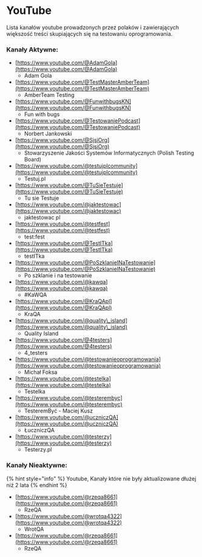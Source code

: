 # YouTube

Lista kanałów youtube prowadzonych przez polaków i zawierających większość treści skupiających się na testowaniu oprogramowania.

### Kanały Aktywne:

* [https://www.youtube.com/@AdamGola](https://www.youtube.com/@AdamGola)
  * Adam Gola
* [https://www.youtube.com/@TestMasterAmberTeam](https://www.youtube.com/@TestMasterAmberTeam)
  * AmberTeam Testing
* [https://www.youtube.com/@FunwithbugsKN](https://www.youtube.com/@FunwithbugsKN)
  * Fun with bugs
* [https://www.youtube.com/@TestowaniePodcast](https://www.youtube.com/@TestowaniePodcast)
  * Norbert Jankowski
* [https://www.youtube.com/@SjsiOrg](https://www.youtube.com/@SjsiOrg)
  * Stowarzyszenie Jakości Systemów Informatycznych (Polish Testing Board)
* [https://www.youtube.com/@testujplcommunity](https://www.youtube.com/@testujplcommunity)
  * Testuj.pl
* [https://www.youtube.com/@TuSieTestuje](https://www.youtube.com/@TuSieTestuje)
  * Tu sie Testuje
* [https://www.youtube.com/@jaktestowac](https://www.youtube.com/@jaktestowac)
  * jaktestowac pl
* [https://www.youtube.com/@testfest](https://www.youtube.com/@testfest)
  * test:fest
* [https://www.youtube.com/@TestITka](https://www.youtube.com/@TestITka)
  * testITka
* [https://www.youtube.com/@PoSzklanieINaTestowanie](https://www.youtube.com/@PoSzklanieINaTestowanie)
  * Po szklanie i na testowanie
* [https://www.youtube.com/@kawqa](https://www.youtube.com/@kawqa)
  * \#KaWQA
* [https://www.youtube.com/@KraQApl](https://www.youtube.com/@KraQApl)
  * KraQA
* [https://www.youtube.com/@quality\_island](https://www.youtube.com/@quality\_island)
  * Quality Island
* [https://www.youtube.com/@4testers](https://www.youtube.com/@4testers)
  * 4\_testers
* [https://www.youtube.com/@testowanieoprogramowania](https://www.youtube.com/@testowanieoprogramowania)
  * Michał Foksa
* [https://www.youtube.com/@testelka](https://www.youtube.com/@testelka)
  * Testelka
* [https://www.youtube.com/@testerembyc](https://www.youtube.com/@testerembyc)
  * TesteremByć - Maciej Kusz
* [https://www.youtube.com/@uczniczQA](https://www.youtube.com/@uczniczQA)
  * ŁuczniczQA
* [https://www.youtube.com/@testerzy](https://www.youtube.com/@testerzy)
  * Testerzy.pl

### Kanały Nieaktywne:

{% hint style="info" %}
Youtube, Kanały które nie były aktualizowane dłużej niż 2 lata
{% endhint %}

* [https://www.youtube.com/@rzeqa8661](https://www.youtube.com/@rzeqa8661)
  * RzeQA
* [https://www.youtube.com/@wrotqa4322](https://www.youtube.com/@wrotqa4322)
  * WrotQA
* [https://www.youtube.com/@rzeqa8661](https://www.youtube.com/@rzeqa8661)
  * RzeQA

